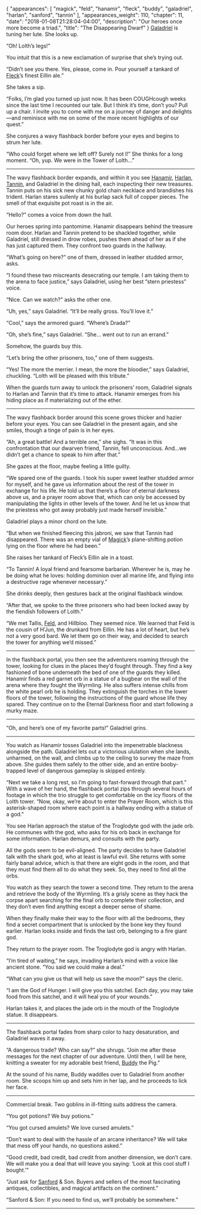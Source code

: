 {
    "appearances": [
        "magick",
        "feld",
        "hanamir",
        "fleck",
        "buddy",
        "galadriel",
        "harlan",
        "sanford",
        "tannin"
    ],
    "appearances_weight": 110,
    "chapter": 11,
    "date": "2018-01-08T21:28:04-04:00",
    "description": "Our heroes once more become a triad.",
    "title": "The Disappearing Dwarf"
}
[Galadriel](/characters/galadriel/) is tuning her lute. She looks up.

“Oh! Lolth’s legs!” 

You intuit that this is a new exclamation of surprise that she’s trying out. 

“Didn’t see you there. Yes, please, come in. Pour yourself a tankard of [Fleck](/characters/fleck/)’s finest Eillin ale.” 

She takes a sip.

“Folks, I’m glad you turned up just now. It has been COUGHcough weeks since the last time I recounted our tale. But I think it’s time, don’t you? Pull up a chair. I invite you to come with me on a journey of danger and delights—and reminisce with me on some of the more recent highlights of our quest.”

She conjures a wavy flashback border before your eyes and begins to strum her lute.

“Who could forget where we left off? Surely not I!” She thinks for a long moment. “Oh, yup. We were in the Tower of Lolth…”

---

The wavy flashback border expands, and within it you see [Hanamir](/characters/hanamir/), [Harlan](/characters/harlan/), [Tannin](/characters/tannin/), and Galadriel in the dining hall, each inspecting their new treasures. Tannin puts on his sick new chunky gold chain necklace and brandishes his trident. Harlan stares sullenly at his burlap sack full of copper pieces. The smell of that exquisite pot roast is in the air.  

“Hello?” comes a voice from down the hall. 

Our heroes spring into pantomime. Hanamir disappears behind the treasure room door. Harlan and Tannin pretend to be shackled together, while Galadriel, still dressed in drow robes, pushes them ahead of her as if she has just captured them. They confront two guards in the hallway.

“What’s going on here?” one of them, dressed in leather studded armor, asks.

“I found these two miscreants desecrating our temple. I am taking them to the arena to face justice,” says Galadriel, using her best “stern priestess” voice.

“Nice. Can we watch?” asks the other one.

“Uh, yes,” says Galadriel. “It’ll be really gross. You’ll love it.”

“Cool,” says the armored guard. “Where’s Drada?”

“Oh, she’s fine,” says Galadriel. “She… went out to run an errand.” 

Somehow, the guards buy this.

“Let’s bring the other prisoners, too,” one of them suggests.

“Yes! The more the merrier. I mean, the more the bloodier,” says Galadriel, chuckling. “Lolth will be pleased with this tribute.” 

When the guards turn away to unlock the prisoners’ room, Galadriel signals to Harlan and Tannin that it’s time to attack. Hanamir emerges from his hiding place as if materializing out of the ether. 

---

The wavy flashback border around this scene grows thicker and hazier before your eyes. You can see Galadriel in the present again, and she smiles, though a tinge of pain is in her eyes.

“Ah, a great battle! And a terrible one,” she sighs. “It was in this confrontation that our dwarven friend, Tannin, fell unconscious. And...we didn’t get a chance to speak to him after that.” 

She gazes at the floor, maybe feeling a little guilty. 

“We spared one of the guards. I took his super sweet leather studded armor for myself, and he gave us information about the rest of the tower in exchange for his life. He told us that there’s a floor of eternal darkness above us, and a prayer room above that, which can only be accessed by manipulating the lights in other levels of the tower. And he let us know that the priestess who got away probably just made herself invisible.”

Galadriel plays a minor chord on the lute.

“But when we finished fleecing this jabroni, we saw that Tannin had disappeared. There was an empty vial of [Magick](/characters/magick/)’s plane-shifting potion lying on the floor where he had been.”

She raises her tankard of Fleck’s Eillin ale in a toast. 

“To Tannin! A loyal friend and fearsome barbarian. Wherever he is, may he be doing what he loves: holding dominion over all marine life, and flying into a destructive rage whenever necessary.”

She drinks deeply, then gestures back at the original flashback window. 

“After that, we spoke to the three prisoners who had been locked away by the fiendish followers of Lolth.” 

“We met Tallis, [Feld](/characters/feld/), and Hillbloo. They seemed nice. We learned that Feld is the cousin of H’Jun, the drunkard from Eillin. He has a lot of heart, but he’s not a very good bard. We let them go on their way, and decided to search the tower for anything we’d missed.”

---

In the flashback portal, you then see the adventurers roaming through the tower, looking for clues in the places they’d fought through. They find a key fashioned of bone underneath the bed of one of the guards they killed. Hanamir finds a red garnet orb in a statue of a bugbear on the wall of the arena where they fought the Wyrmling. He also suffers intense chills from the white pearl orb he is holding. They extinguish the torches in the lower floors of the tower, following the instructions of the guard whose life they spared. They continue on to the Eternal Darkness floor and start following a murky maze.

---

“Oh, and here’s one of my favorite parts!” Galadriel grins.

---

You watch as Hanamir tosses Galadriel into the impenetrable blackness alongside the path. Galadriel lets out a victorious ululation when she lands, unharmed, on the wall, and climbs up to the ceiling to survey the maze from above. She guides them safely to the other side, and an entire booby-trapped level of dangerous gameplay is skipped entirely.

“Next we take a long rest, so I’m going to fast-forward through that part.” With a wave of her hand, the flashback portal zips through several hours of footage in which the trio struggle to get comfortable on the icy floors of the Lolth tower. “Now, okay, we’re about to enter the Prayer Room, which is this asterisk-shaped room where each point is a hallway ending with a statue of a god.”

You see Harlan approach the statue of the Troglodyte god with the jade orb. He communes with the god, who asks for his orb back in exchange for some information. Harlan demurs, and consults with the party. 

All the gods seem to be evil-aligned. The party decides to have Galadriel talk with the shark god, who at least is lawful evil. She returns with some fairly banal advice, which is that there are eight gods in the room, and that they must find them all to do what they seek. So, they need to find all the orbs.

You watch as they search the tower a second time. They return to the arena and retrieve the body of the Wyrmling. It’s a grisly scene as they hack the corpse apart searching for the final orb to complete their collection, and they don’t even find anything except a deeper sense of shame.

When they finally make their way to the floor with all the bedrooms, they find a secret compartment that is unlocked by the bone key they found earlier. Harlan looks inside and finds the last orb, belonging to a fire giant god. 

They return to the prayer room. The Troglodyte god is angry with Harlan.

“I’m tired of waiting,” he says, invading Harlan’s mind with a voice like ancient stone. “You said we could make a deal.” 

“What can you give us that will help us save the moon?” says the cleric.

“I am the God of Hunger. I will give you this satchel. Each day, you may take food from this satchel, and it will heal you of your wounds.”

Harlan takes it, and places the jade orb in the mouth of the Troglodyte statue. It disappears.

---

The flashback portal fades from sharp color to hazy desaturation, and Galadriel waves it away. 

“A dangerous trade? Who can say?” she shrugs. “Join me after these messages for the next chapter of our adventure. Until then, I will be here, knitting a sweater for my adorable best friend, [Buddy](/characters/buddy/) the Pig.”

At the sound of his name, Buddy waddles over to Galadriel from another room. She scoops him up and sets him in her lap, and he proceeds to lick her face.

---

Commercial break. Two goblins in ill-fitting suits address the camera.

“You got potions? We buy potions.”

“You got cursed amulets? We love cursed amulets.”

“Don’t want to deal with the hassle of an arcane inheritance? We will take that mess off your hands, no questions asked.”

“Good credit, bad credit, bad credit from another dimension, we don’t care. We will make you a deal that will leave you saying: ‘Look at this cool stuff I bought.’”

“Just ask for [Sanford](/characters/sanford/) & Son. Buyers and sellers of the most fascinating antiques, collectibles, and magical artifacts on the continent.”

“Sanford & Son: If you need to find us, we’ll probably be somewhere.”

---
